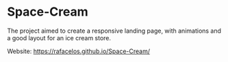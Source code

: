 # Space-Cream

 The project aimed to create a responsive landing page, with animations and a good layout for an ice cream store.
 
 Website: https://rafacelos.github.io/Space-Cream/ 
 
